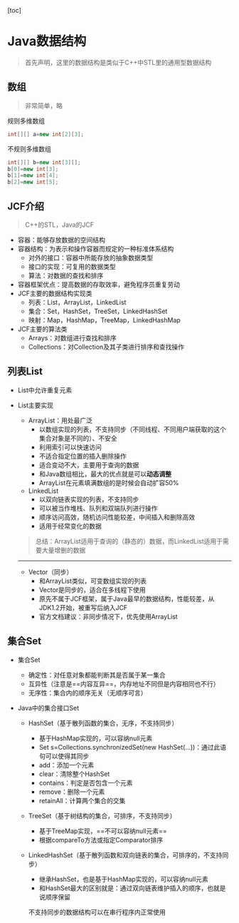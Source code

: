 [toc]

# Java数据结构

> 首先声明，这里的数据结构是类似于C++中STL里的通用型数据结构

## 数组

> 非常简单，略

规则多维数组

```java
int[][] a=new int[2][3];
```

不规则多维数组

```java
int[][] b=new int[3][];
b[0]=new int[3];
b[1]=new int[4];
b[2]=new int[5];
```

## JCF介绍

> C++的STL，Java的JCF

- 容器：能够存放数据的空间结构
- 容器结构：为表示和操作容器而规定的一种标准体系结构
  - 对外的接口：容器中所能存放的抽象数据类型
  - 接口的实现：可复用的数据类型
  - 算法：对数据的查找和排序
- 容器框架优点：提高数据的存取效率，避免程序员重复劳动
- JCF主要的数据结构实现类
  - 列表：List，ArrayList，LinkedList
  - 集合：Set，HashSet，TreeSet，LinkedHashSet
  - 映射：Map，HashMap，TreeMap，LinkedHashMap
- JCF主要的算法类
  - Arrays：对数组进行查找和排序
  - Collections：对Collection及其子类进行排序和查找操作

## 列表List

- List中允许重复元素

- List主要实现
  - ArrayList：用处最广泛
    - 以数组实现的列表，不支持同步（不同线程、不同用户端获取的这个集合对象是不同的）、不安全
    - 利用索引可以快速访问
    - 不适合指定位置的插入删除操作
    - 适合变动不大，主要用于查询的数据
    - 和Java数组相比，最大的优点就是可以**动态调整**
    - ArrayList在元素填满数组的是时候会自动扩容50%
  - LinkedList
    - 以双向链表实现的列表，不支持同步
    - 可以被当作堆栈、队列和双端队列进行操作
    - 顺序访问高效，随机访问性能较差，中间插入和删除高效
    - 适用于经常变化的数据
  
  > 总结：ArrayList适用于查询的（静态的）数据，而LinkedList适用于需要大量增删的数据
  
  ---
  
  - Vector（同步）
    - 和ArrayList类似，可变数组实现的列表
    - Vector是同步的，适合在多线程下使用
    - 原先不属于JCF框架，属于Java最早的数据结构，性能较差，从JDK1.2开始，被重写后纳入JCF
    - 官方文档建议：非同步情况下，优先使用ArrayList
  
  

## 集合Set

- 集合Set

  - 确定性：对任意对象都能判断其是否属于某一集合
  - 互异性（注意是==内容互异==，内存地址不同但是内容相同也不行）
  - 无序性：集合内的顺序无关（无顺序可言）

- Java中的集合接口Set

  - HashSet（基于散列函数的集合，无序，不支持同步）

    - 基于HashMap实现的，可以容纳null元素
    - Set s=Collections.synchronizedSet(new HashSet(...))：通过此语句可以使得其同步
    - add：添加一个元素
    - clear：清除整个HashSet
    - contains：判定是否包含一个元素
    - remove：删除一个元素
    - retainAll：计算两个集合的交集

  - TreeSet（基于树结构的集合，可排序，不支持同步）

    - 基于TreeMap实现，==不可以容纳null元素==
    - 根据compareTo方法或指定Comparator排序

  - LinkedHashSet（基于散列函数和双向链表的集合，可排序的，不支持同步）

    - 继承HashSet，也是基于HashMap实现的，可以容纳null元素
    - 和HashSet最大的区别就是：通过双向链表维护插入的顺序，也就是说顺序保留

    不支持同步的数据结构可以在串行程序内正常使用